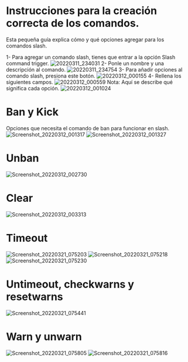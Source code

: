# Instrucciones para la creación correcta de los comandos.
Esta pequeña guía explica cómo y qué opciones agregar para los comandos slash.

1- Para agregar un comando slash, tienes que entrar a la opción Slash command trigger.
![20220311_234031](https://user-images.githubusercontent.com/101444750/158005628-8edbaa96-6864-4961-bd60-b7ec730e1f2e.jpg)
2- Ponle un nombre y una descripción al comando.
![20220311_234754](https://user-images.githubusercontent.com/101444750/158005755-7b81c1cf-a27e-49ae-a32c-5f2b4d170463.jpg)
3- Para añadir opciones al comando slash, presiona este botón.
![20220312_000155](https://user-images.githubusercontent.com/101444750/158006166-36762c2c-c5bb-4724-b2c5-af56d7355c58.jpg)
4- Rellena los siguientes campos.
![20220312_000559](https://user-images.githubusercontent.com/101444750/158006264-e0dd65b6-e78f-4c2e-b9f3-c6a18da8f827.jpg)
Nota: Aquí se describe qué significa cada opción.
![20220312_001024](https://user-images.githubusercontent.com/101444750/158006353-4dbfe8b7-16ce-49ed-bc1c-5f6c16a4ffb0.jpg)
# Ban y Kick
Opciones que necesita el comando de ban para funcionar en slash.
![Screenshot_20220312_001317](https://user-images.githubusercontent.com/101444750/158006423-f4794480-232a-44ad-8441-153b1b9b05c4.jpg)
![Screenshot_20220312_001327](https://user-images.githubusercontent.com/101444750/158006424-4f6c9e32-e2ba-4471-a6c8-66011fec6fe3.jpg)
# Unban
![Screenshot_20220312_002730](https://user-images.githubusercontent.com/101444750/158006864-51a2a295-a5ca-4e9d-b5d9-f426d5c101ba.jpg)
# Clear
![Screenshot_20220312_003313](https://user-images.githubusercontent.com/101444750/158007000-0d0ddc94-e564-4ed3-b919-b1baeb6537f3.jpg)
# Timeout 
![Screenshot_20220321_075203](https://user-images.githubusercontent.com/101444750/159275689-bdea1344-31e7-4a21-bc3c-e285ad12f37c.jpg)
![Screenshot_20220321_075218](https://user-images.githubusercontent.com/101444750/159275690-64495266-5581-4772-9942-8d12d64d0436.jpg)
![Screenshot_20220321_075230](https://user-images.githubusercontent.com/101444750/159275694-a01ace06-8bf6-4fdf-a057-693551a17dea.jpg)
# Untimeout, checkwarns y resetwarns
![Screenshot_20220321_075441](https://user-images.githubusercontent.com/101444750/159276049-bff1a233-3b14-42c4-8788-2a1fe543e45d.jpg)
# Warn y unwarn 
![Screenshot_20220321_075805](https://user-images.githubusercontent.com/101444750/159276889-859abd71-ea35-4045-a02b-69d2f40b464d.jpg)
![Screenshot_20220321_075816](https://user-images.githubusercontent.com/101444750/159276893-26a8ca68-300f-42ea-b046-08a3e665a21d.jpg)
